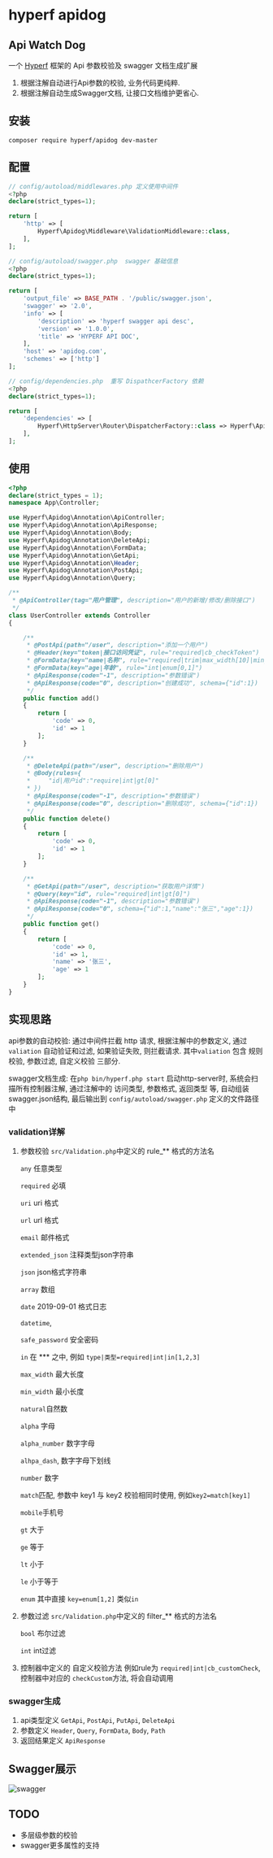 # hyperf apidog 

## Api Watch Dog
一个 [Hyperf](https://github.com/hyperf-cloud/hyperf) 框架的 Api 参数校验及 swagger 文档生成扩展

1.  根据注解自动进行Api参数的校验, 业务代码更纯粹.
2.  根据注解自动生成Swagger文档, 让接口文档维护更省心.

## 安装

```
composer require hyperf/apidog dev-master
```

## 配置

```php
// config/autoload/middlewares.php 定义使用中间件
<?php
declare(strict_types=1);

return [
    'http' => [
        Hyperf\Apidog\Middleware\ValidationMiddleware::class,
    ],
];

// config/autoload/swagger.php  swagger 基础信息
<?php
declare(strict_types=1);

return [
    'output_file' => BASE_PATH . '/public/swagger.json',
    'swagger' => '2.0',
    'info' => [
        'description' => 'hyperf swagger api desc',
        'version' => '1.0.0',
        'title' => 'HYPERF API DOC',
    ],
    'host' => 'apidog.com',
    'schemes' => ['http']
];

// config/dependencies.php  重写 DispathcerFactory 依赖
<?php
declare(strict_types=1);

return [
    'dependencies' => [
        Hyperf\HttpServer\Router\DispatcherFactory::class => Hyperf\Apidog\DispathcerFactory::class
    ],
];

```

## 使用

```php
<?php
declare(strict_types = 1);
namespace App\Controller;

use Hyperf\Apidog\Annotation\ApiController;
use Hyperf\Apidog\Annotation\ApiResponse;
use Hyperf\Apidog\Annotation\Body;
use Hyperf\Apidog\Annotation\DeleteApi;
use Hyperf\Apidog\Annotation\FormData;
use Hyperf\Apidog\Annotation\GetApi;
use Hyperf\Apidog\Annotation\Header;
use Hyperf\Apidog\Annotation\PostApi;
use Hyperf\Apidog\Annotation\Query;

/**
 * @ApiController(tag="用户管理", description="用户的新增/修改/删除接口")
 */
class UserController extends Controller
{

    /**
     * @PostApi(path="/user", description="添加一个用户")
     * @Header(key="token|接口访问凭证", rule="required|cb_checkToken")
     * @FormData(key="name|名称", rule="required|trim|max_width[10]|min_width[2]")
     * @FormData(key="age|年龄", rule="int|enum[0,1]")
     * @ApiResponse(code="-1", description="参数错误")
     * @ApiResponse(code="0", description="创建成功", schema={"id":1})
     */
    public function add()
    {
        return [
            'code' => 0,
            'id' => 1
        ];
    }

    /**
     * @DeleteApi(path="/user", description="删除用户")
     * @Body(rules={
     *     "id|用户id":"require|int|gt[0]"
     * })
     * @ApiResponse(code="-1", description="参数错误")
     * @ApiResponse(code="0", description="删除成功", schema={"id":1})
     */
    public function delete()
    {
        return [
            'code' => 0,
            'id' => 1
        ];
    }

    /**
     * @GetApi(path="/user", description="获取用户详情")
     * @Query(key="id", rule="required|int|gt[0]")
     * @ApiResponse(code="-1", description="参数错误")
     * @ApiResponse(code="0", schema={"id":1,"name":"张三","age":1})
     */
    public function get()
    {
        return [
            'code' => 0,
            'id' => 1,
            'name' => '张三',
            'age' => 1
        ];
    }
}
```

## 实现思路

api参数的自动校验: 通过中间件拦截 http 请求, 根据注解中的参数定义, 通过 `valiation` 自动验证和过滤, 如果验证失败, 则拦截请求. 其中`valiation` 包含 规则校验, 参数过滤, 自定义校验 三部分. 

swagger文档生成: 在`php bin/hyperf.php start` 启动http-server时, 系统会扫描所有控制器注解, 通过注解中的 访问类型, 参数格式, 返回类型 等, 自动组装swagger.json结构, 最后输出到 `config/autoload/swagger.php` 定义的文件路径中

### validation详解

1.  参数校验 `src/Validation.php`中定义的 rule_** 格式的方法名

    `any`  任意类型

    `required` 必填

    `uri`  uri 格式

    `url` url 格式

    `email` 邮件格式

    `extended_json`  注释类型json字符串

     `json` json格式字符串

     `array` 数组

     `date`  2019-09-01 格式日志

    `datetime`, 

    `safe_password`  安全密码

    `in`  在 *** 之中, 例如 `type|类型=required|int|in[1,2,3]`

     `max_width` 最大长度

    `min_width` 最小长度

    `natural`自然数

    `alpha` 字母

    `alpha_number` 数字字母

    `alhpa_dash`, 数字字母下划线

    `number` 数字

    `match`匹配, 参数中 key1 与 key2 校验相同时使用, 例如`key2=match[key1]` 

    `mobile`手机号

    `gt` 大于

    `ge` 等于

    `lt` 小于

    `le` 小于等于

    `enum` 其中直接 `key=enum[1,2]` 类似`in`

2.  参数过滤 `src/Validation.php`中定义的 filter_** 格式的方法名

    `bool` 布尔过滤

    `int` int过滤

3.  控制器中定义的 自定义校验方法 例如rule为 `required|int|cb_customCheck`, 控制器中对应的 `checkCustom`方法, 将会自动调用

### swagger生成

1.  api类型定义 `GetApi`, `PostApi`, `PutApi`, `DeleteApi`
2.  参数定义 `Header`, `Query`, `FormData`, `Body`, `Path`
3.  返回结果定义 `ApiResponse` 

## Swagger展示

![swagger](http://tva1.sinaimg.cn/large/007X8olVly1g6j91o6xroj31k10u079l.jpg)

## TODO
- 多层级参数的校验
- swagger更多属性的支持
